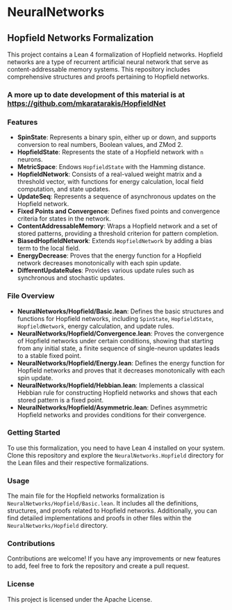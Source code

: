 # NeuralNetworks

## Hopfield Networks Formalization

This project contains a Lean 4 formalization of Hopfield networks. Hopfield networks are a type of recurrent artificial neural network that serve as content-addressable memory systems. This repository includes comprehensive structures and proofs pertaining to Hopfield networks.

### A more up to date development of this material is at https://github.com/mkaratarakis/HopfieldNet ####

### Features

- **SpinState**: Represents a binary spin, either up or down, and supports conversion to real numbers, Boolean values, and ZMod 2.
- **HopfieldState**: Represents the state of a Hopfield network with `n` neurons.
- **MetricSpace**: Endows `HopfieldState` with the Hamming distance.
- **HopfieldNetwork**: Consists of a real-valued weight matrix and a threshold vector, with functions for energy calculation, local field computation, and state updates.
- **UpdateSeq**: Represents a sequence of asynchronous updates on the Hopfield network.
- **Fixed Points and Convergence**: Defines fixed points and convergence criteria for states in the network.
- **ContentAddressableMemory**: Wraps a Hopfield network and a set of stored patterns, providing a threshold criterion for pattern completion.
- **BiasedHopfieldNetwork**: Extends `HopfieldNetwork` by adding a bias term to the local field.
- **EnergyDecrease**: Proves that the energy function for a Hopfield network decreases monotonically with each spin update.
- **DifferentUpdateRules**: Provides various update rules such as synchronous and stochastic updates.

### File Overview

- **NeuralNetworks/Hopfield/Basic.lean**: Defines the basic structures and functions for Hopfield networks, including `SpinState`, `HopfieldState`, `HopfieldNetwork`, energy calculation, and update rules.
- **NeuralNetworks/Hopfield/Convergence.lean**: Proves the convergence of Hopfield networks under certain conditions, showing that starting from any initial state, a finite sequence of single-neuron updates leads to a stable fixed point.
- **NeuralNetworks/Hopfield/Energy.lean**: Defines the energy function for Hopfield networks and proves that it decreases monotonically with each spin update.
- **NeuralNetworks/Hopfield/Hebbian.lean**: Implements a classical Hebbian rule for constructing Hopfield networks and shows that each stored pattern is a fixed point.
- **NeuralNetworks/Hopfield/Asymmetric.lean**: Defines asymmetric Hopfield networks and provides conditions for their convergence.

### Getting Started

To use this formalization, you need to have Lean 4 installed on your system. Clone this repository and explore the `NeuralNetworks.Hopfield` directory for the Lean files and their respective formalizations.

### Usage

The main file for the Hopfield networks formalization is `NeuralNetworks/Hopfield/Basic.lean`. It includes all the definitions, structures, and proofs related to Hopfield networks. Additionally, you can find detailed implementations and proofs in other files within the `NeuralNetworks/Hopfield` directory.

### Contributions

Contributions are welcome! If you have any improvements or new features to add, feel free to fork the repository and create a pull request.

### License

This project is licensed under the Apache License.
